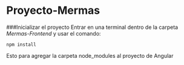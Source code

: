# Proyecto-Mermas

###Inicializar el proyecto
Entrar en una terminal dentro de la carpeta _Mermas-Frontend_ y usar el comando:
```
npm install
```
Esto para agregar la carpeta node_modules al proyecto de Angular
